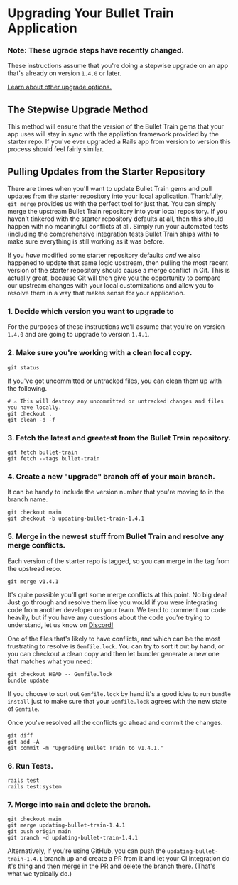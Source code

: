 # Upgrading Your Bullet Train Application

<div class="rounded-md border bg-amber-100 border-amber-200 py-4 px-5 mb-3 not-prose">
  <h3 class="text-sm text-amber-800 font-light mb-2">
    Note: These ugrade steps have recently changed.
  </h3>
  <p class="text-sm text-amber-800 font-light mb-2">
    These instructions assume that you're doing a stepwise upgrade on an app that's already on version <code>1.4.0</code> or later.
  </p>
  <p class="text-sm text-amber-800 font-light">
    <a href="/docs/upgrades/options">Learn about other upgrade options.</a>
  </p>
</div>

## The Stepwise Upgrade Method

This method will ensure that the version of the Bullet Train gems that your app uses will stay in sync with the appliation framework provided by the starter repo.
If you've ever upgraded a Rails app from version to version this process should feel fairly similar.

## Pulling Updates from the Starter Repository

There are times when you'll want to update Bullet Train gems and pull updates from the starter repository into your local application.
Thankfully, `git merge` provides us with the perfect tool for just that. You can simply merge the upstream Bullet Train repository into
your local repository. If you haven’t tinkered with the starter repository defaults at all, then this should happen with no meaningful
conflicts at all. Simply run your automated tests (including the comprehensive integration tests Bullet Train ships with) to make sure
everything is still working as it was before.

If you _have_ modified some starter repository defaults _and_ we also happened to update that same logic upstream, then pulling the most
recent version of the starter repository should cause a merge conflict in Git. This is actually great, because Git will then give you the
opportunity to compare our upstream changes with your local customizations and allow you to resolve them in a way that makes sense for
your application.

### 1. Decide which version you want to upgrade to

For the purposes of these instructions we'll assume that you're on version `1.4.0` and are going to upgrade to version `1.4.1`.

### 2. Make sure you're working with a clean local copy.

```
git status
```

If you've got uncommitted or untracked files, you can clean them up with the following.

```
# ⚠️ This will destroy any uncommitted or untracked changes and files you have locally.
git checkout .
git clean -d -f
```

### 3. Fetch the latest and greatest from the Bullet Train repository.

```
git fetch bullet-train
git fetch --tags bullet-train
```

### 4. Create a new "upgrade" branch off of your main branch.

It can be handy to include the version number that you're moving to in the branch name.

```
git checkout main
git checkout -b updating-bullet-train-1.4.1
```

### 5. Merge in the newest stuff from Bullet Train and resolve any merge conflicts.

Each version of the starter repo is tagged, so you can merge in the tag from the upstread repo.

```
git merge v1.4.1
```

It's quite possible you'll get some merge conflicts at this point. No big deal! Just go through and
resolve them like you would if you were integrating code from another developer on your team. We tend
to comment our code heavily, but if you have any questions about the code you're trying to understand,
let us know on [Discord!](https://discord.gg/bullettrain)

One of the files that's likely to have conflicts, and which can be the most frustrating to resolve is
`Gemfile.lock`. You can try to sort it out by hand, or you can checkout a clean copy and then let bundler
generate a new one that matches what you need:

```
git checkout HEAD -- Gemfile.lock
bundle update
```

If you choose to sort out `Gemfile.lock` by hand it's a good idea to run `bundle install` just to make
sure that your `Gemfile.lock` agrees with the new state of `Gemfile`.

Once you've resolved all the conflicts go ahead and commit the changes.

```
git diff
git add -A
git commit -m "Upgrading Bullet Train to v1.4.1."
```

### 6. Run Tests.

```
rails test
rails test:system
```

### 7. Merge into `main` and delete the branch.

```
git checkout main
git merge updating-bullet-train-1.4.1
git push origin main
git branch -d updating-bullet-train-1.4.1
```

Alternatively, if you're using GitHub, you can push the `updating-bullet-train-1.4.1` branch up and create a
PR from it and let your CI integration do it's thing and then merge in the PR and delete the branch there.
(That's what we typically do.)
